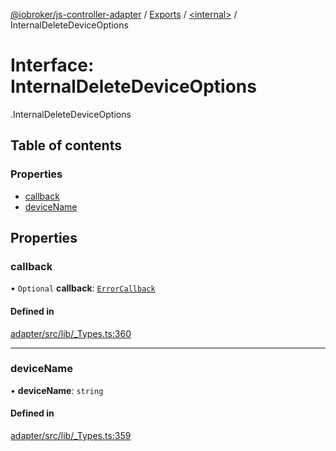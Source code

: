 [@iobroker/js-controller-adapter](../README.md) / [Exports](../modules.md) / [<internal\>](../modules/internal_.md) / InternalDeleteDeviceOptions

# Interface: InternalDeleteDeviceOptions

[<internal>](../modules/internal_.md).InternalDeleteDeviceOptions

## Table of contents

### Properties

- [callback](internal_.InternalDeleteDeviceOptions.md#callback)
- [deviceName](internal_.InternalDeleteDeviceOptions.md#devicename)

## Properties

### callback

• `Optional` **callback**: [`ErrorCallback`](../modules/internal_.md#errorcallback)

#### Defined in

[adapter/src/lib/_Types.ts:360](https://github.com/ioBroker/ioBroker.js-controller/blob/53af05e3/packages/adapter/src/lib/_Types.ts#L360)

___

### deviceName

• **deviceName**: `string`

#### Defined in

[adapter/src/lib/_Types.ts:359](https://github.com/ioBroker/ioBroker.js-controller/blob/53af05e3/packages/adapter/src/lib/_Types.ts#L359)
